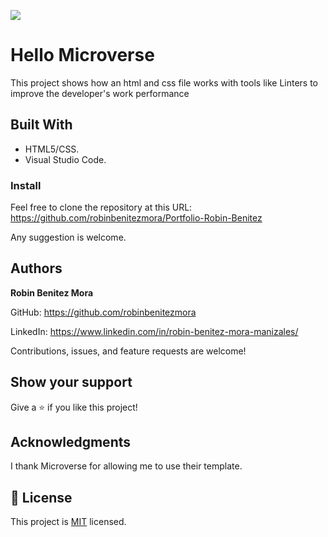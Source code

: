 ![](https://img.shields.io/badge/Microverse-blueviolet)
# Hello Microverse

>
This project shows how an html and css file works with tools like Linters to improve the developer's work performance


## Built With

- HTML5/CSS.
- Visual Studio Code.


### Install
Feel free to clone the repository at this URL: https://github.com/robinbenitezmora/Portfolio-Robin-Benitez

Any suggestion is welcome.

## Authors

 **Robin Benitez Mora**

GitHub: https://github.com/robinbenitezmora

LinkedIn: https://www.linkedin.com/in/robin-benitez-mora-manizales/

Contributions, issues, and feature requests are welcome!

## Show your support

Give a ⭐️ if you like this project!

## Acknowledgments

I thank Microverse for allowing me to use their template.

## 📝 License

This project is [MIT](./MIT.md) licensed.